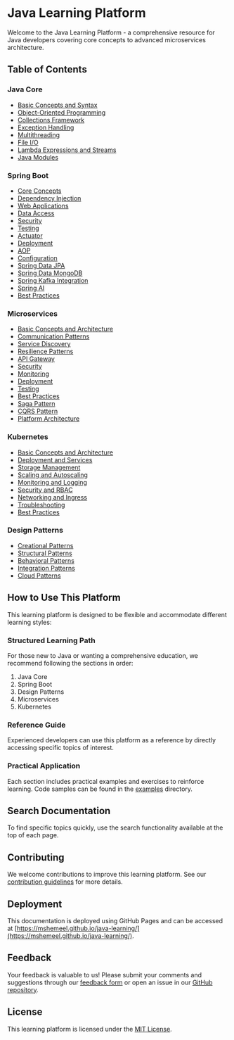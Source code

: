 # Java Learning Platform

Welcome to the Java Learning Platform - a comprehensive resource for Java developers covering core concepts to advanced microservices architecture.

## Table of Contents

### Java Core
- [Basic Concepts and Syntax](java/basic-concepts.md)
- [Object-Oriented Programming](java/oop.md)
- [Collections Framework](java/collections.md)
- [Exception Handling](java/exceptions.md)
- [Multithreading](java/multithreading.md)
- [File I/O](java/file-io.md)
- [Lambda Expressions and Streams](java/lambda-streams.md)
- [Java Modules](java/modules.md)

### Spring Boot
- [Core Concepts](spring-boot/spring-boot-core-concepts.md)
- [Dependency Injection](spring-boot/spring-boot-starter.md)
- [Web Applications](spring-boot/spring-boot-rest-api.md)
- [Data Access](spring-boot/spring-boot-data-access.md)
- [Security](spring-boot/spring-boot-security.md)
- [Testing](spring-boot/spring-boot-testing.md)
- [Actuator](spring-boot/spring-boot-actuator.md)
- [Deployment](spring-boot/spring-boot-deployment.md)
- [AOP](spring-boot/spring-boot-aop.md)
- [Configuration](spring-boot/spring-boot-configuration.md)
- [Spring Data JPA](spring-boot/spring-data-jpa.md)
- [Spring Data MongoDB](spring-boot/spring-data-mongo.md)
- [Spring Kafka Integration](spring-boot/spring-kafka-integration.md)
- [Spring AI](spring-boot/spring-ai.md)
- [Best Practices](spring-boot/spring-boot-best-practices.md)

### Microservices
- [Basic Concepts and Architecture](microservices/microservices-basics.md)
- [Communication Patterns](microservices/microservices-communication.md)
- [Service Discovery](microservices/microservices-discovery.md)
- [Resilience Patterns](microservices/microservices-resilience.md)
- [API Gateway](microservices/microservices-api-gateway.md)
- [Security](microservices/microservices-security.md)
- [Monitoring](microservices/microservices-monitoring.md)
- [Deployment](microservices/microservices-deployment.md)
- [Testing](microservices/microservices-testing.md)
- [Best Practices](microservices/microservices-best-practices.md)
- [Saga Pattern](microservices/saga-pattern.md)
- [CQRS Pattern](microservices/cqrs-pattern.md)
- [Platform Architecture](microservices/platform-architecture.md)

### Kubernetes
- [Basic Concepts and Architecture](kubernetes/kubernetes-basics.md)
- [Deployment and Services](kubernetes/kubernetes-deployments.md)
- [Storage Management](kubernetes/kubernetes-storage.md)
- [Scaling and Autoscaling](kubernetes/kubernetes-scaling.md)
- [Monitoring and Logging](kubernetes/kubernetes-monitoring.md)
- [Security and RBAC](kubernetes/kubernetes-security.md)
- [Networking and Ingress](kubernetes/kubernetes-networking.md)
- [Troubleshooting](kubernetes/kubernetes-troubleshooting.md)
- [Best Practices](kubernetes/kubernetes-best-practices.md)

### Design Patterns
- [Creational Patterns](design-patterns/creational-patterns.md)
- [Structural Patterns](design-patterns/structural-patterns.md)
- [Behavioral Patterns](design-patterns/behavioral-patterns.md)
- [Integration Patterns](design-patterns/integration-patterns.md)
- [Cloud Patterns](design-patterns/cloud-patterns.md)

## How to Use This Platform

This learning platform is designed to be flexible and accommodate different learning styles:

### Structured Learning Path
For those new to Java or wanting a comprehensive education, we recommend following the sections in order:
1. Java Core
2. Spring Boot
3. Design Patterns
4. Microservices
5. Kubernetes

### Reference Guide
Experienced developers can use this platform as a reference by directly accessing specific topics of interest.

### Practical Application
Each section includes practical examples and exercises to reinforce learning. Code samples can be found in the [examples](examples/) directory.

## Search Documentation

To find specific topics quickly, use the search functionality available at the top of each page.

## Contributing

We welcome contributions to improve this learning platform. See our [contribution guidelines](CONTRIBUTING.md) for more details.

## Deployment

This documentation is deployed using GitHub Pages and can be accessed at [https://mshemeel.github.io/java-learning/](https://mshemeel.github.io/java-learning/).

## Feedback

Your feedback is valuable to us! Please submit your comments and suggestions through our [feedback form](https://forms.example.com/feedback) or open an issue in our [GitHub repository](https://github.com/mshemeel/java-learning/issues).

## License

This learning platform is licensed under the [MIT License](LICENSE). 